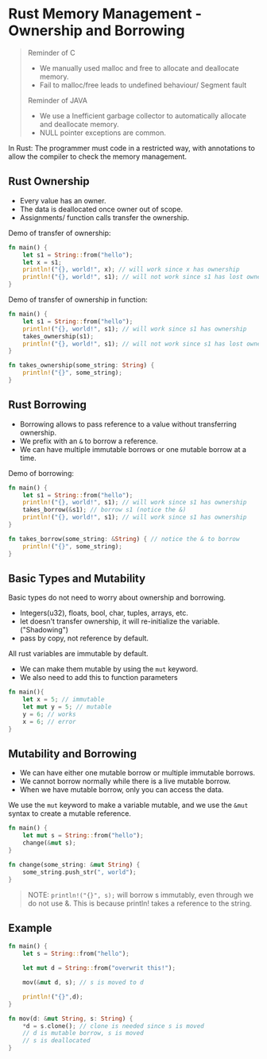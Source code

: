# Rust Memory Management - Ownership and Borrowing

> Reminder of  C
> - We manually used malloc and free to allocate and deallocate memory.
> - Fail to malloc/free leads to undefined behaviour/ Segment fault
> 
> Reminder of JAVA
> - We use a Inefficient garbage collector to automatically allocate and deallocate memory.
> - NULL pointer exceptions are common.

In Rust:
The programmer must code in a restricted way, with annotations to allow the compiler to check the memory management.

## Rust Ownership

- Every value has an owner.
- The data is deallocated once owner out of scope.
- Assignments/ function calls transfer the ownership.

Demo of transfer of ownership:
```rust
fn main() {
    let s1 = String::from("hello");
    let x = s1;
    println!("{}, world!", x); // will work since x has ownership
    println!("{}, world!", s1); // will not work since s1 has lost ownership
}
```

Demo of transfer of ownership in function:
```rust
fn main() {
    let s1 = String::from("hello");
    println!("{}, world!", s1); // will work since s1 has ownership
    takes_ownership(s1);
    println!("{}, world!", s1); // will not work since s1 has lost ownership
}

fn takes_ownership(some_string: String) {
    println!("{}", some_string);
}
```

## Rust Borrowing

- Borrowing allows to pass reference to a value without transferring ownership.
- We prefix with an `&` to borrow a reference.
- We can have multiple immutable borrows or one mutable borrow at a time.


Demo of borrowing:
```rust
fn main() {
    let s1 = String::from("hello");
    println!("{}, world!", s1); // will work since s1 has ownership
    takes_borrow(&s1); // borrow s1 (notice the &)
    println!("{}, world!", s1); // will work since s1 has ownership
}

fn takes_borrow(some_string: &String) { // notice the & to borrow
    println!("{}", some_string);
}
```

## Basic Types and Mutability

Basic types do not need to worry about ownership and borrowing.
- Integers(u32), floats, bool, char, tuples, arrays, etc.
- let doesn't transfer ownership, it will re-initialize the variable. ("Shadowing")
- pass by copy, not reference by default.

All rust variables are immutable by default.
- We can make them mutable by using the `mut` keyword.
- We also need to add this to function parameters

```rust
fn main(){
    let x = 5; // immutable
    let mut y = 5; // mutable
    y = 6; // works
    x = 6; // error
}
```

## Mutability and Borrowing

- We can have either one mutable borrow or multiple immutable borrows.
- We cannot borrow normally while there is a live mutable borrow.
- When we have mutable borrow, only you can access the data.

We use the `mut` keyword to make a variable mutable, and we use the `&mut` syntax to create a mutable reference.

```rust
fn main() {
    let mut s = String::from("hello");
    change(&mut s);
}

fn change(some_string: &mut String) {
    some_string.push_str(", world");
}
```

>NOTE: ```println!("{}", s);``` will borrow s immutably, even through we do not use &. This is because println! takes a reference to the string.

## Example
```rust
fn main() {
    let s = String::from("hello");

    let mut d = String::from("overwrit this!");

    mov(&mut d, s); // s is moved to d

    println!("{}",d);
}

fn mov(d: &mut String, s: String) {
    *d = s.clone(); // clone is needed since s is moved
    // d is mutable borrow, s is moved
    // s is deallocated
}
```